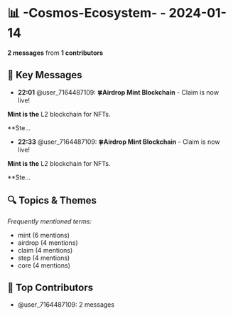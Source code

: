 # 📊 -Cosmos-Ecosystem- - 2024-01-14
**2 messages** from **1 contributors**

## 💬 Key Messages
- **22:01** @user_7164487109: 🍀**Airdrop Mint Blоckchain** - Claim is nоw live!

**Mint is the** L2 blockсhain for NFTs.

**Ste...
- **22:33** @user_7164487109: 🍀**Airdrop Mint Blоckchain** - Claim is nоw live!

**Mint is the** L2 blockсhain for NFTs.

**Ste...

## 🔍 Topics & Themes
*Frequently mentioned terms:*
- mint (6 mentions)
- airdrop (4 mentions)
- claim (4 mentions)
- step (4 mentions)
- core (4 mentions)

## 👥 Top Contributors
- @user_7164487109: 2 messages